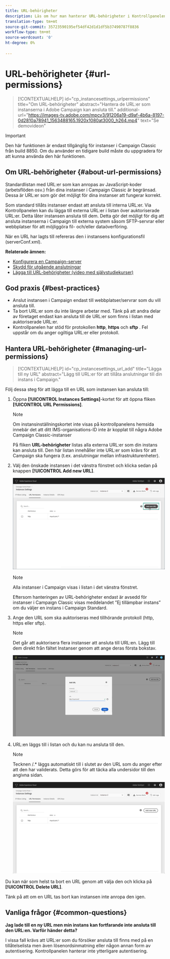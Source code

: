 ```yaml
---
title: URL-behörigheter
description: Läs om hur man hanterar URL-behörigheter i Kontrollpanelen
translation-type: tm+mt
source-git-commit: 35723590195ef54df42d1d1df5b37490787f8836
workflow-type: tm+mt
source-wordcount: '0'
ht-degree: 0%

---
```



# URL-behörigheter {#url-permissions}

>[!CONTEXTUALHELP]
>id="cp_instancesettings_urlpermissions"
>title="Om URL-behörigheter"
>abstract="Hantera de URL:er som instanserna i Adobe Campaign kan ansluta till."
>additional-url="https://images-tv.adobe.com/mpcv3/91206a19-d9af-4b6a-8197-0d2810a78941_1563488165.1920x1080at3000_h264.mp4" text="Se demovideon"

>[!IMPORTANT]
>
>Den här funktionen är endast tillgänglig för instanser i Campaign Classic från build 8850. Om du använder en tidigare build måste du uppgradera för att kunna använda den här funktionen.

## Om URL-behörigheter {#about-url-permissions}

Standardlistan med URL:er som kan anropas av JavaScript-koder (arbetsflöden osv.) från dina instanser i Campaign Classic är begränsad. Dessa är URL:er som gör det möjligt för dina instanser att fungerar korrekt.

Som standard tillåts instanser endast att ansluta till interna URL:er. Via Kontrollpanelen kan du lägga till externa URL:er i listan över auktoriserade URL:er. Detta låter instansen ansluta till dem. Detta gör det möjligt för dig att ansluta instanserna i Campaign till externa system såsom SFTP-servrar eller webbplatser för att möjliggöra fil- och/eller dataöverföring.

När en URL har lagts till refereras den i instansens konfigurationsfil (serverConf.xml).

**Relaterade ämnen:**

* [Konfigurera en Campaign-server](https://docs.campaign.adobe.com/doc/AC/en/INS_Additional_configurations_Configuring_Campaign_server.html)
* [Skydd för utgående anslutningar](https://docs.campaign.adobe.com/doc/AC/en/INS_Additional_configurations_Configuring_Campaign_server.html#Outgoing_connection_protection)
* [Lägga till URL-behörigheter (video med självstudiekurser)](https://docs.adobe.com/content/help/en/campaign-learn/campaign-classic-tutorials/administrating/control-panel-acc/adding-url-permissions.html)

## God praxis {#best-practices}

* Anslut instansen i Campaign endast till webbplatser/servrar som du vill ansluta till.
* Ta bort URL:er som du inte längre arbetar med. Tänk på att andra delar av företaget endast kan ansluta till de URL:er som finns i listan med auktoriserade URL:er.
* Kontrollpanelen har stöd för protokollen **http**, **https** och **sftp** . Fel uppstår om du anger ogiltiga URL:er eller protokoll.

## Hantera URL-behörigheter {#managing-url-permissions}

>[!CONTEXTUALHELP]
>id="cp_instancesettings_url_add"
>title="Lägga till ny URL"
>abstract="Lägg till URL:er för att tillåta anslutningar till din instans i Campaign."

Följ dessa steg för att lägga till en URL som instansen kan ansluta till:

1. Öppna **[!UICONTROL Instances Settings]**-kortet för att öppna fliken **[!UICONTROL URL Permissions]**.

   >[!NOTE]
   >
   >Om instansinställningskortet inte visas på kontrollpanelens hemsida innebär det att ditt IMS-organisations-ID inte är kopplat till några Adobe Campaign Classic-instanser
   >
   >På fliken <b><span class="uicontrol">URL-behörigheter</span></b> listas alla externa URL:er som din instans kan ansluta till. Den här listan innehåller inte URL:er som krävs för att Campaign ska fungera (t.ex. anslutningar mellan infrastrukturenheter).

1. Välj den önskade instansen i det vänstra fönstret och klicka sedan på knappen **[!UICONTROL Add new URL]**.

   ![](assets/add_url1.png)

   >[!NOTE]
   >
   >Alla instanser i Campaign visas i listan i det vänstra fönstret.
   >
   >Eftersom hanteringen av URL-behörigheter endast är avsedd för instanser i Campaign Classic visas meddelandet ”Ej tillämpbar instans” om du väljer en instans i Campaign Standard.

1. Ange den URL som ska auktoriseras med tillhörande protokoll (http, https eller sftp).

   >[!NOTE]
   >
   >Det går att auktorisera flera instanser att ansluta till URL:en. Lägg till dem direkt från fältet Instanser genom att ange deras första bokstav.

   ![](assets/add_url2.png)

1. URL:en läggs till i listan och du kan nu ansluta till den.

   >[!NOTE]
   >
   >Tecknen /.* läggs automatiskt till i slutet av den URL som du anger efter att den har validerats. Detta görs för att täcka alla undersidor till den angivna sidan.

   ![](assets/add_url_listnew.png)

Du kan när som helst ta bort en URL genom att välja den och klicka på **[!UICONTROL Delete URL]**.

Tänk på att om en URL tas bort kan instansen inte anropa den igen.

## Vanliga frågor {#common-questions}

**Jag lade till en ny URL men min instans kan fortfarande inte ansluta till den URL:en. Varför händer detta?**

I vissa fall krävs att URL:er som du försöker ansluta till finns med på en tillåtelselista men även lösenordsinmatning eller någon annan form av autentisering. Kontrollpanelen hanterar inte ytterligare autentisering.

